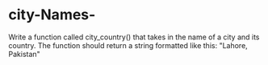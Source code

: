 # city-Names-
 Write a function called city_country() that takes in the name of a city and its country. The function should return a string formatted like this:  "Lahore, Pakistan"
